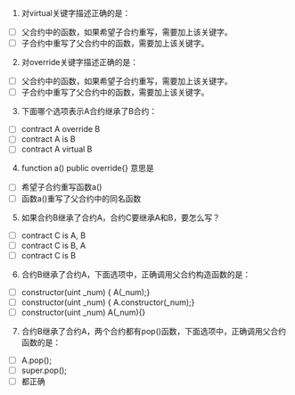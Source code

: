 1. 对virtual关键字描述正确的是：

- [ ] 父合约中的函数，如果希望子合约重写，需要加上该关键字。
- [ ] 子合约中重写了父合约中的函数，需要加上该关键字。

2. 对override关键字描述正确的是：

- [ ] 父合约中的函数，如果希望子合约重写，需要加上该关键字。
- [ ] 子合约中重写了父合约中的函数，需要加上该关键字。

3. 下面哪个选项表示A合约继承了B合约：

- [ ] contract A override B
- [ ] contract A is B
- [ ] contract A virtual B

4. function a() public override{} 意思是

- [ ] 希望子合约重写函数a()
- [ ] 函数a()重写了父合约中的同名函数

5. 如果合约B继承了合约A，合约C要继承A和B，要怎么写？

- [ ] contract C is A, B
- [ ] contract C is B, A
- [ ] contract C is B

6. 合约B继承了合约A，下面选项中，正确调用父合约构造函数的是：

- [ ] constructor(uint _num) { A(_num);}
- [ ] constructor(uint _num) { A.constructor(_num);}
- [ ] constructor(uint _num) A(_num){}

7. 合约B继承了合约A，两个合约都有pop()函数，下面选项中，正确调用父合约函数的是：

- [ ] A.pop();
- [ ] super.pop();
- [ ] 都正确